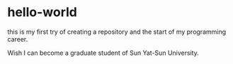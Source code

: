 # hello-world
this is my first try of creating a repository and the start of my programming career.

Wish I can become a graduate student of  Sun Yat-Sun University.
